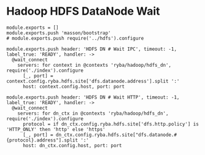 
# Hadoop HDFS DataNode Wait

    module.exports = []
    module.exports.push 'masson/bootstrap'
    # module.exports.push require('../hdfs').configure

    module.exports.push header: 'HDFS DN # Wait IPC', timeout: -1, label_true: 'READY', handler: ->
      @wait_connect
        servers: for context in @contexts 'ryba/hadoop/hdfs_dn', require('./index').configure
          [_, port] = context.config.ryba.hdfs.site['dfs.datanode.address'].split ':'
          host: context.config.host, port: port

    module.exports.push header: 'HDFS DN # Wait HTTP', timeout: -1, label_true: 'READY', handler: ->
      @wait_connect
        servers: for dn_ctx in @contexts 'ryba/hadoop/hdfs_dn', require('./index').configure
          protocol = if dn_ctx.config.ryba.hdfs.site['dfs.http.policy'] is 'HTTP_ONLY' then 'http' else 'https'
          [_, port] = dn_ctx.config.ryba.hdfs.site["dfs.datanode.#{protocol}.address"].split ':'
          host: dn_ctx.config.host, port: port
